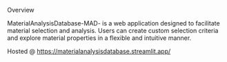 Overview

MaterialAnalysisDatabase-MAD- is a web application designed to facilitate material selection and analysis. Users can create custom selection criteria and explore material properties in a flexible and intuitive manner. 

Hosted @ https://materialanalysisdatabase.streamlit.app/
